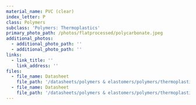```yaml
---
material_name: PVC (clear)
index_letter: P
class: Polymers
subclass: 'Polymers: Thermoplastics'
primary_photo_path: /photos/flatprocessed/polycarbonate.jpeg
additional_photos:
  - additional_photo_path: ''
  - additional_photo_path: ''
links:
  - link_title: ''
    link_address: ''
files:
  - file_name: Datasheet
    file_path: '/datasheets/polymers & elastomers/polymers/thermoplastics/polyvinylchloride (tppvc).pdf'
  - file_name: Datasheet
    file_path: '/datasheets/polymers & elastomers/polymers/thermoplastics/pvc clear.pdf'
---
```


